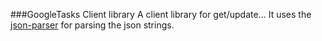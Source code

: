 ###GoogleTasks Client library
A client library for get/update...
It uses the [json-parser](https://github.com/udp/json-parser) for parsing the json strings.
